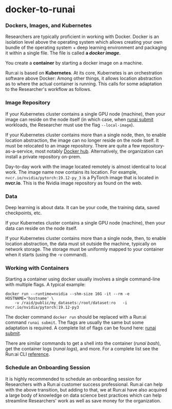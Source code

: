 # docker-to-runai

### Dockers, Images, and Kubernetes

Researchers are typically proficient in working with Docker. Docker is an isolation level above the operating system which allows creating your own bundle of the operating system + deep learning environment and packaging it within a single file. The file is called **a&#x20;**_**docker image**_**.**

You create a **container** by starting a docker image on a machine.

Run:ai is based on **Kubernetes**. At its core, Kubernetes is an orchestration software above Docker: Among other things, it allows location abstraction as to where the actual container is running. This calls for some adaptation to the Researcher's workflow as follows.

### Image Repository

If your Kubernetes cluster contains a single GPU node (machine), then your image can reside on the node itself (in which case, when [runai submit](../../../Researcher/cli-reference/runai-submit.md) workloads, the Researcher must use the flag `--local-image`).

If your Kubernetes cluster contains more than a single node, then, to enable location abstraction, the image can no longer reside on the node itself. It must be relocated to an image repository. There are quite a few repository-as-a-service, most notably [Docker hub](https://hub.docker.com/). Alternatively, the organization can install a private repository on-prem.

Day-to-day work with the image located remotely is almost identical to local work. The image name now contains its location. For example, `nvcr.io/nvidia/pytorch:19.12-py_3` is a PyTorch image that is located in **nvcr.io**. This is the Nvidia image repository as found on the web.

### Data

Deep learning is about data. It can be your code, the training data, saved checkpoints, etc.

If your Kubernetes cluster contains a single GPU node (machine), then your data can reside on the node itself.

If your Kubernetes cluster contains more than a single node, then, to enable location abstraction, the data must sit outside the machine, typically on network storage. The storage must be uniformly mapped to your container when it starts (using the -v command).

### Working with Containers

Starting a container using docker usually involves a single command-line with multiple flags. A typical example:

```
docker run --runtime=nvidia --shm-size 16G -it --rm -e HOSTNAME='hostname' \
    -v /raid/public/my_datasets:/root/dataset:ro   -i  nvcr.io/nvidia/pytorch:19.12-py3
```

The docker command `docker run` should be replaced with a Run:ai command `runai submit`. The flags are usually the same but some adaptation is required. A complete list of flags can be found here: [runai submit](../../../Researcher/cli-reference/runai-submit.md).

There are similar commands to get a shell into the container (_runai bash_), get the container logs (_runai logs_), and more. For a complete list see the Run:ai CLI [reference](../../../Researcher/cli-reference/Introduction.md).

### Schedule an Onboarding Session

It is highly recommended to schedule an onboarding session for Researchers with a Run:ai customer success professional. Run:ai can help with the above transition, but adding to that, we at Run:ai have also acquired a large body of knowledge on data science best practices which can help streamline Researchers' work as well as save money for the organization.
